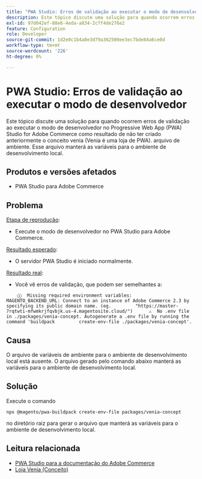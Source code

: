 ```yaml
---
title: "PWA Studio: Erros de validação ao executar o modo de desenvolvedor"
description: Este tópico discute uma solução para quando ocorrem erros de validação ao executar o modo de desenvolvedor no Progressive Web App (PWA) Studio for Adobe Commerce como resultado de não ter criado anteriormente o conceito venia (Venia é uma loja de PWA). arquivo de ambiente. Esse arquivo manterá as variáveis para o ambiente de desenvolvimento local.
exl-id: 97d042ef-88e6-4eda-a834-2cff4de276e2
feature: Configuration
role: Developer
source-git-commit: 1d2e0c1b4a8e3d79a362500ee3ec7bde84a6ce0d
workflow-type: tm+mt
source-wordcount: '226'
ht-degree: 0%

---
```


# PWA Studio: Erros de validação ao executar o modo de desenvolvedor

Este tópico discute uma solução para quando ocorrem erros de validação ao executar o modo de desenvolvedor no Progressive Web App (PWA) Studio for Adobe Commerce como resultado de não ter criado anteriormente o conceito venia (Venia é uma loja de PWA). arquivo de ambiente. Esse arquivo manterá as variáveis para o ambiente de desenvolvimento local.

## Produtos e versões afetados

* PWA Studio para Adobe Commerce

## Problema

<u>Etapa de reprodução</u>:

* Execute o modo de desenvolvedor no PWA Studio para Adobe Commerce.

<u>Resultado esperado</u>:

* O servidor PWA Studio é iniciado normalmente.

<u>Resultado real</u>:

* Você vê erros de validação, que podem ser semelhantes a:

```
    ⓧ  Missing required environment variables:         MAGENTO_BACKEND_URL: Connect to an instance of Adobe Commerce 2.3 by specifying its public domain name. (eg.         "https://master-7rqtwti-mfwmkrjfqvbjk.us-4.magentosite.cloud/")      ⚠  No .env file in ./packages/venia-concept. Autogenerate a .env file by running the command 'buildpack         create-env-file ./packages/venia-concept'.
```

## Causa

O arquivo de variáveis de ambiente para o ambiente de desenvolvimento local está ausente. O arquivo gerado pelo comando abaixo manterá as variáveis para o ambiente de desenvolvimento local.

## Solução

Execute o comando

```
npx @magento/pwa-buildpack create-env-file packages/venia-concept
```

no diretório raiz para gerar o arquivo que manterá as variáveis para o ambiente de desenvolvimento local.

## Leitura relacionada

* [PWA Studio para a documentação do Adobe Commerce](https://magento.github.io/pwa-studio/)
* [Loja Venia (Conceito)](https://magento.github.io/pwa-studio/venia-pwa-concept/)

